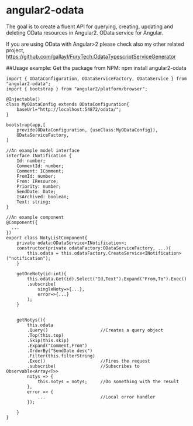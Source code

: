 # angular2-odata
The goal is to create a fluent API for querying, creating, updating and deleting OData resources in Angular2.
OData service for Angular.

If you are using OData with Angular>2 please check also my other related project, https://github.com/gallayl/FuryTech.OdataTypescriptServiceGenerator

##Usage example:
Get the package from NPM:
npm install angular2-odata

```
import { ODataConfiguration, ODataServiceFactory, ODataService } from "angular2-odata";
import { bootstrap } from "angular2/platform/browser";
    
@Injectable()
class MyODataConfig extends ODataConfiguration{
    baseUrl="http://localhost:54872/odata/";
}

bootstrap(app,[
    provide(ODataConfiguration, {useClass:MyODataConfig}),
    ODataServiceFactory,
]

//An example model interface
interface INotification {
    Id: number;
    CommentId: number;
    Comment: IComment;
    FromId: number;
    From: IResource;
    Priority: number;
    SendDate: Date;
    IsArchived: boolean;
    Text: string;
}

//An example component
@Component({
  ...
})
export class NotyListComponent{
    private odata:ODataService<INotification>;
    constructor(private odataFactory:ODataServiceFactory, ...){
        this.odata = this.odataFactory.CreateService<INotification>("notification");
    }
    
    getOneNoty(id:int){
        this.odata.Get(id).Select("Id,Text").Expand("From,To").Exec()
        .subscribe(
            singleNoty=>{...},
            error=>{...}
        );
    }
      
      
    getNotys(){
        this.odata
        .Query()                    //Creates a query object
        .Top(this.top)    
        .Skip(this.skip)
        .Expand("Comment,From")
        .OrderBy("SendDate desc")
        .Filter(this.filterString)
        .Exec()                     //Fires the request
        .subscribe(                 //Subscribes to Observable<Array<T>>
        notys => {
            this.notys = notys;     //Do something with the result
        },
        error => {
            ...                     //Local error handler
        });
    
    }
}
```
